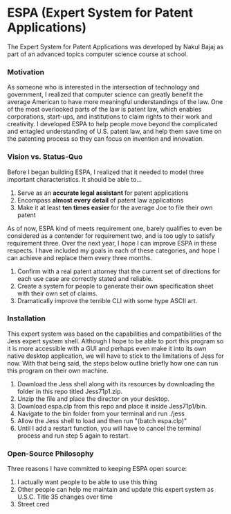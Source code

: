 # ESPA (Expert System for Patent Applications)

The Expert System for Patent Applications was developed by Nakul Bajaj as part of an advanced topics computer science course at school.

### Motivation

As someone who is interested in the intersection of technology and government, I realized that computer science can greatly benefit the average American to have more meaningful understandings of the law. One of the most overlooked parts of the law is patent law, which enables corporations, start-ups, and institutions to claim rights to their work and creativity. I developed ESPA to help people move beyond the complicated and entagled understanding of U.S. patent law, and help them save time on the patenting process so they can focus on invention and innovation.

### Vision vs. Status-Quo

Before I began building ESPA, I realized that it needed to model three important characteristics. It should be able to...

1. Serve as an <b> accurate legal assistant </b> for patent applications
2. Encompass <b> almost every detail </b> of patent law applications
3. Make it at least <b> ten times easier </b> for the average Joe to file their own patent

As of now, ESPA kind of meets requirement one, barely qualifies to even be considered as a contender for requirement two, and is too ugly to satisfy requirement three. Over the next year, I hope I can improve ESPA in these respects. I have included my goals in each of these categories, and hope I can achieve and replace them every three months.

1. Confirm with a real patent attorney that the current set of directions for each use case are correctly stated and reliable.
2. Create a system for people to generate their own specification sheet with their own set of claims.
3. Dramatically improve the terrible CLI with some hype ASCII art.

### Installation

This expert system was based on the capabilities and compatibilities of the Jess expert system shell. Although I hope to be able to port this program so it is more accessible with a GUI and perhaps even make it into its own native desktop application, we will have to stick to the limitations of Jess for now. With that being said, the steps below outline briefly how one can run this program on their own machine.

1. Download the Jess shell along with its resources by downloading the folder in this repo titled Jess71p1.zip.
2. Unzip the file and place the director on your desktop.
3. Download espa.clp from this repo and place it inside Jess71p1/bin.
4. Navigate to the bin folder from your terminal and run ./jess
5. Allow the Jess shell to load and then run "(batch espa.clp)"
6. Until I add a restart function, you will have to cancel the terminal process and run step 5 again to restart.

### Open-Source Philosophy

Three reasons I have committed to keeping ESPA open source:

1. I actually want people to be able to use this thing
2. Other people can help me maintain and update this expert system as U.S.C. Title 35 changes over time
3. Street cred

